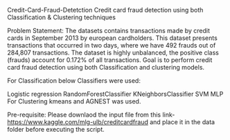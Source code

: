 Credit-Card-Fraud-Detetction
Credit card fraud detection using both Classification & Clustering techniques

Problem Statement:
The datasets contains transactions made by credit cards in September 2013 by european cardholders. This dataset presents transactions that occurred in two days, where we have 492 frauds out of 284,807 transactions. The dataset is highly unbalanced, the positive class (frauds) account for 0.172% of all transactions. Goal is to perform credit card fraud detection using both Classification and clustering models.

For Classification below Classifiers were used:

Logistic regression
RandomForestClassifier
KNeighborsClassifier
SVM
MLP
For Clustering kmeans and AGNEST was used.

Pre-requisite:
Please downlaod the input file from this link-https://www.kaggle.com/mlg-ulb/creditcardfraud and place it in the data folder before executing the script.
